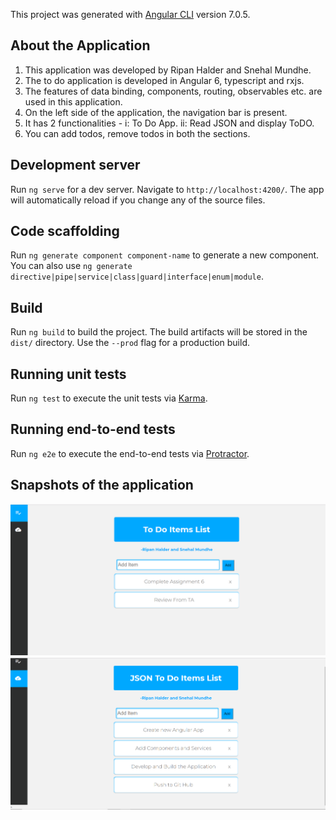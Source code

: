 

This project was generated with [Angular CLI](https://github.com/angular/angular-cli) version 7.0.5.

## About the Application

1. This application was developed by Ripan Halder and Snehal Mundhe.
2. The to do application is developed in Angular 6, typescript and rxjs.
3. The features of data binding, components, routing, observables etc. are used in this application.
4. On the left side of the application, the navigation bar is present.
5. It has 2 functionalities - i: To Do App. ii: Read JSON and display ToDO.
6. You can add todos, remove todos in both the sections.


## Development server

Run `ng serve` for a dev server. Navigate to `http://localhost:4200/`. The app will automatically reload if you change any of the source files.

## Code scaffolding

Run `ng generate component component-name` to generate a new component. You can also use `ng generate directive|pipe|service|class|guard|interface|enum|module`.

## Build

Run `ng build` to build the project. The build artifacts will be stored in the `dist/` directory. Use the `--prod` flag for a production build.

## Running unit tests

Run `ng test` to execute the unit tests via [Karma](https://karma-runner.github.io).

## Running end-to-end tests

Run `ng e2e` to execute the end-to-end tests via [Protractor](http://www.protractortest.org/).

## Snapshots of the application
![alt text](https://github.com/snehalmundhe10/Angular-Application-to-create-To-Do-List/blob/master/images/img1.PNG "img1")
![alt text](https://github.com/snehalmundhe10/Angular-Application-to-create-To-Do-List/blob/master/images/img2.PNG "img2")

